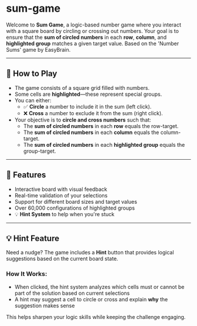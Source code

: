 # sum-game

Welcome to **Sum Game**, a logic-based number game where you interact with a square board by circling or crossing out numbers. Your goal is to ensure that the **sum of circled numbers** in each **row**, **column**, and **highlighted group** matches a given target value. Based on the 'Number Sums' game by EasyBrain.

---

## 🧩 How to Play

- The game consists of a square grid filled with numbers.
- Some cells are **highlighted**—these represent special groups.
- You can either:
  - ✅ **Circle** a number to include it in the sum (left click).
  - ❌ **Cross** a number to exclude it from the sum (right click).
- Your objective is to **circle and cross numbers** such that:
  - The **sum of circled numbers** in each **row** equals the row-target.
  - The **sum of circled numbers** in each **column** equals the column-target.
  - The **sum of circled numbers** in each **highlighted group** equals the group-target.

---

## 🚀 Features

- Interactive board with visual feedback
- Real-time validation of your selections
- Support for different board sizes and target values
- Over 60,000 configurations of highlighted groups 
- 💡 **Hint System** to help when you're stuck

---

## 💡 Hint Feature

Need a nudge? The game includes a **Hint** button that provides logical suggestions based on the current board state.

### How It Works:
- When clicked, the hint system analyzes which cells must or cannot be part of the solution based on current selections
- A hint may suggest a cell to circle or cross and explain **why** the suggestion makes sense

This helps sharpen your logic skills while keeping the challenge engaging.
